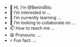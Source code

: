 - 👋 Hi, I’m @BeniniBits
- 👀 I’m interested in ...
- 🌱 I’m currently learning ...
- 💞️ I’m looking to collaborate on ...
- 📫 How to reach me ...
- 😄 Pronouns: ...
- ⚡ Fun fact: ...

<!---
BeniniBits/BeniniBits is a ✨ special ✨ repository because its `README.md` (this file) appears on your GitHub profile.
You can click the Preview link to take a look at your changes.
--->
